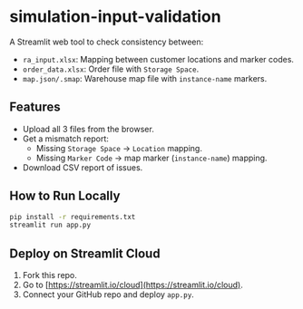 # simulation-input-validation


A Streamlit web tool to check consistency between:
- `ra_input.xlsx`: Mapping between customer locations and marker codes.
- `order_data.xlsx`: Order file with `Storage Space`.
- `map.json/.smap`: Warehouse map file with `instance-name` markers.

## Features
- Upload all 3 files from the browser.
- Get a mismatch report:
  - Missing `Storage Space` → `Location` mapping.
  - Missing `Marker Code` → map marker (`instance-name`) mapping.
- Download CSV report of issues.

## How to Run Locally
```bash
pip install -r requirements.txt
streamlit run app.py
```

## Deploy on Streamlit Cloud
1. Fork this repo.
2. Go to [https://streamlit.io/cloud](https://streamlit.io/cloud).
3. Connect your GitHub repo and deploy `app.py`.
